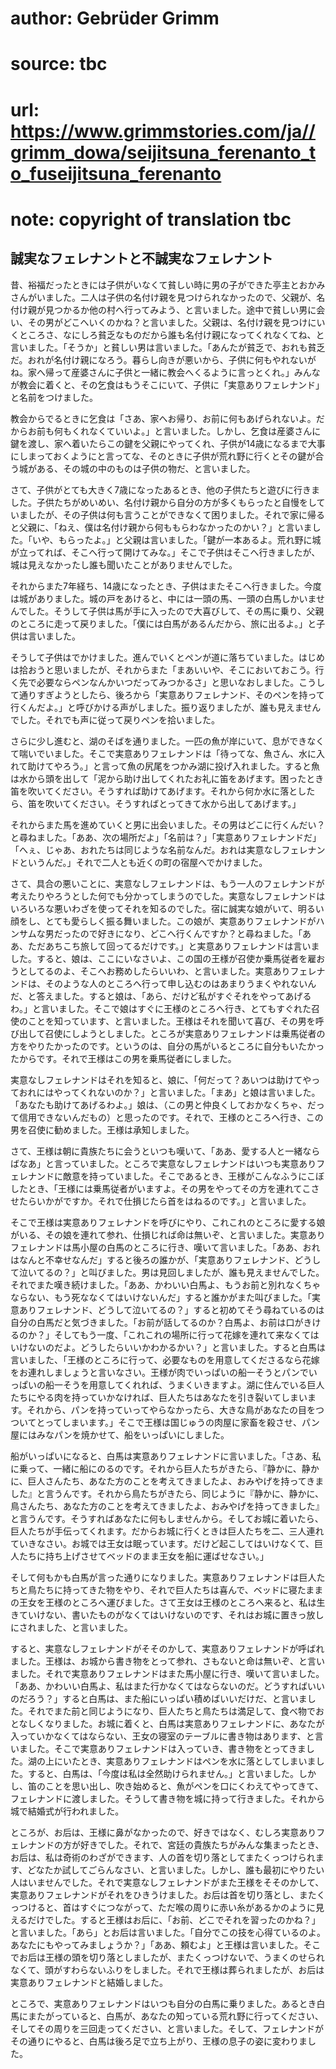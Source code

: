 # author: Gebrüder Grimm
# source: tbc
# url: https://www.grimmstories.com/ja//grimm_dowa/seijitsuna_ferenanto_to_fuseijitsuna_ferenanto
# note: copyright of translation tbc

## 誠実なフェレナントと不誠実なフェレナント 

昔、裕福だったときには子供がいなくて貧しい時に男の子ができた亭主とおかみさんがいました。二人は子供の名付け親を見つけられなかったので、父親が、名付け親が見つかるか他の村へ行ってみよう、と言いました。途中で貧しい男に会い、その男がどこへいくのかね？と言いました。父親は、名付け親を見つけにいくところさ、なにしろ貧乏なものだから誰も名付け親になってくれなくてね、と言いました。「そうか」と貧しい男は言いました。「あんたが貧乏で、おれも貧乏だ。おれが名付け親になろう。暮らし向きが悪いから、子供に何もやれないがね。家へ帰って産婆さんに子供と一緒に教会へくるように言っとくれ。」みんなが教会に着くと、その乞食はもうそこにいて、子供に「実意ありフェレナンド」と名前をつけました。

教会からでるときに乞食は「さあ、家へお帰り、お前に何もあげられないよ。だからお前も何もくれなくていいよ。」と言いました。しかし、乞食は産婆さんに鍵を渡し、家へ着いたらこの鍵を父親にやってくれ、子供が14歳になるまで大事にしまっておくようにと言ってな、そのときに子供が荒れ野に行くとその鍵が合う城がある、その城の中のものは子供の物だ、と言いました。

さて、子供がとても大きく7歳になったあるとき、他の子供たちと遊びに行きました。子供たちがめいめい、名付け親から自分の方が多くもらったと自慢をしていましたが、その子供は何も言うことができなくて困りました。それで家に帰ると父親に、「ねえ、僕は名付け親から何ももらわなかったのかい？」と言いました。「いや、もらったよ。」と父親は言いました。「鍵が一本あるよ。荒れ野に城が立ってれば、そこへ行って開けてみな。」そこで子供はそこへ行きましたが、城は見えなかったし誰も聞いたことがありませんでした。

それからまた7年経ち、14歳になったとき、子供はまたそこへ行きました。今度は城がありました。城の戸をあけると、中には一頭の馬、一頭の白馬しかいませんでした。そうして子供は馬が手に入ったので大喜びして、その馬に乗り、父親のところに走って戻りました。「僕には白馬があるんだから、旅に出るよ。」と子供は言いました。

そうして子供はでかけました。進んでいくとペンが道に落ちていました。はじめは拾おうと思いましたが、それからまた「まあいいや、そこにおいておこう。行く先で必要ならペンなんかいつだってみつかるさ」と思いなおしました。こうして通りすぎようとしたら、後ろから「実意ありフェレナンド、そのペンを持って行くんだよ。」と呼びかける声がしました。振り返りましたが、誰も見えませんでした。それでも声に従って戻りペンを拾いました。

さらに少し進むと、湖のそばを通りました。一匹の魚が岸にいて、息ができなくて喘いでいました。そこで実意ありフェレナンドは「待ってな、魚さん、水に入れて助けてやろう。」と言って魚の尻尾をつかみ湖に投げ入れました。すると魚は水から頭を出して「泥から助け出してくれたお礼に笛をあげます。困ったとき笛を吹いてください。そうすれば助けてあげます。それから何か水に落としたら、笛を吹いてください。そうすればとってきて水から出してあげます。」

それからまた馬を進めていくと男に出会いました。その男はどこに行くんだい？と尋ねました。「ああ、次の場所だよ」「名前は？」「実意ありフェレナンドだ」「へぇ、じゃあ、おれたちは同じような名前なんだ。おれは実意なしフェレナンドというんだ。」それで二人とも近くの町の宿屋へでかけました。

さて、具合の悪いことに、実意なしフェレナンドは、もう一人のフェレナンドが考えたりやろうとした何でも分かってしまうのでした。実意なしフェレナンドはいろいろな悪いわざを使ってそれを知るのでした。宿に誠実な娘がいて、明るい顔をし、とても愛らしく振る舞いました。この娘が、実意ありフェレナンドがハンサムな男だったので好きになり、どこへ行くんですか？と尋ねました。「ああ、ただあちこち旅して回ってるだけです。」と実意ありフェレナンドは言いました。すると、娘は、ここにいなさいよ、この国の王様が召使か乗馬従者を雇おうとしてるのよ、そこへお務めしたらいいわ、と言いました。実意ありフェレナンドは、そのような人のところへ行って申し込むのはあまりうまくやれないんだ、と答えました。すると娘は、「あら、だけど私がすぐそれをやってあげるわ。」と言いました。そこで娘はすぐに王様のところへ行き、とてもすぐれた召使のことを知っています、と言いました。王様はそれを聞いて喜び、その男を呼び出して召使にしようとしました。ところが実意ありフェレナンドは乗馬従者の方をやりたかったのです。というのは、自分の馬がいるところに自分もいたかったからです。それで王様はこの男を乗馬従者にしました。

実意なしフェレナンドはそれを知ると、娘に、「何だって？あいつは助けてやっておれにはやってくれないのか？」と言いました。「まあ」と娘は言いました。「あなたも助けてあげるわよ。」娘は、（この男と仲良くしておかなくちゃ、だって信用できないんだもの）と思ったのです。それで、王様のところへ行き、この男を召使に勧めました。王様は承知しました。

さて、王様は朝に貴族たちに会うといつも嘆いて、「ああ、愛する人と一緒ならばなあ」と言っていました。ところで実意なしフェレナンドはいつも実意ありフェレナンドに敵意を持っていました。そこであるとき、王様がこんなふうにこぼしたとき、「王様には乗馬従者がいますよ。その男をやってその方を連れてこさせたらいかがですか。それで仕損じたら首をはねるのです。」と言いました。

そこで王様は実意ありフェレナンドを呼びにやり、これこれのところに愛する娘がいる、その娘を連れて参れ、仕損じれば命は無いぞ、と言いました。実意ありフェレナンドは馬小屋の白馬のところに行き、嘆いて言いました。「ああ、おれはなんと不幸せなんだ」すると後ろの誰かが、「実意ありフェレナンド、どうして泣いてるの？」と叫びました。男は見回しましたが、誰も見えませんでした。それでまた嘆き続けました。「ああ、かわいい白馬よ、もうお前と別れなくちゃならない、もう死ななくてはいけないんだ」すると誰かがまた叫びました。「実意ありフェレナンド、どうして泣いてるの？」すると初めてそう尋ねているのは自分の白馬だと気づきました。「お前が話してるのか？白馬よ、お前は口がきけるのか？」そしてもう一度、「これこれの場所に行って花嫁を連れて来なくてはいけないのだよ。どうしたらいいかわかるかい？」と言いました。すると白馬は言いました、「王様のところに行って、必要なものを用意してくださるなら花嫁をお連れしましょうと言いなさい。王様が肉でいっぱいの船一そうとパンでいっぱいの船一そうを用意してくれれば、うまくいきますよ。湖に住んでいる巨人たちにやる肉を持っていかなければ、巨人たちはあなたを引き裂いてしまいます。それから、パンを持っていってやらなかったら、大きな鳥があなたの目をつついてとってしまいます。」そこで王様は国じゅうの肉屋に家畜を殺させ、パン屋にはみなパンを焼かせて、船をいっぱいにしました。

船がいっぱいになると、白馬は実意ありフェレナンドに言いました。「さあ、私に乗って、一緒に船にのるのです。それから巨人たちがきたら、『静かに、静かに、巨人さんたち、あなた方のことを考えてきましたよ、おみやげを持ってきました』と言うんです。それから鳥たちがきたら、同じように『静かに、静かに、鳥さんたち、あなた方のことを考えてきましたよ、おみやげを持ってきました』と言うんです。そうすればあなたに何もしませんから。そしてお城に着いたら、巨人たちが手伝ってくれます。だからお城に行くときは巨人たちを二、三人連れていきなさい。お城では王女は眠っています。だけど起こしてはいけなくて、巨人たちに持ち上げさせてベッドのまま王女を船に運ばせなさい。」

そして何もかも白馬が言った通りになりました。実意ありフェレナンドは巨人たちと鳥たちに持ってきた物をやり、それで巨人たちは喜んで、ベッドに寝たままの王女を王様のところへ運びました。さて王女は王様のところへ来ると、私は生きていけない、書いたものがなくてはいけないのです、それはお城に置きっ放しにされました、と言いました。

すると、実意なしフェレナンドがそそのかして、実意ありフェレナンドが呼ばれました。王様は、お城から書き物をとって参れ、さもないと命は無いぞ、と言いました。それで実意ありフェレナンドはまた馬小屋に行き、嘆いて言いました。「ああ、かわいい白馬よ、私はまた行かなくてはならないのだ。どうすればいいのだろう？」すると白馬は、また船にいっぱい積めばいいだけだ、と言いました。それでまた前と同じようになり、巨人たちと鳥たちは満足して、食べ物でおとなしくなりました。お城に着くと、白馬は実意ありフェレナンドに、あなたが入っていかなくてはならない、王女の寝室のテーブルに書き物はあります、と言いました。そこで実意ありフェレナンドは入っていき、書き物をとってきました。湖の上にいたとき、実意ありフェレナンドはペンを水に落としてしまいました。すると、白馬は、「今度は私は全然助けられません。」と言いました。しかし、笛のことを思い出し、吹き始めると、魚がペンを口にくわえてやってきて、フェレナンドに渡しました。そうして書き物を城に持って行きました。それから城で結婚式が行われました。

ところが、お后は、王様に鼻がなかったので、好きではなく、むしろ実意ありフェレナンドの方が好きでした。それで、宮廷の貴族たちがみんな集まったとき、お后は、私は奇術のわざができます、人の首を切り落としてまたくっつけられます、どなたか試してごらんなさい、と言いました。しかし、誰も最初にやりたい人はいませんでした。それで実意なしフェレナンドがまた王様をそそのかして、実意ありフェレナンドがそれをひきうけました。お后は首を切り落とし、またくっつけると、首はすぐにつながって、ただ喉の周りに赤い糸があるかのように見えるだけでした。すると王様はお后に、「お前、どこでそれを習ったのかね？」と言いました。「あら」とお后は言いました。「自分でこの技を心得ているのよ。あなたにもやってみましょうか？」「ああ、頼むよ」と王様は言いました。そこでお后は王様の頭を切り落としましたが、またくっつけないで、うまくのせられなくて、頭がすわらないふりをしました。それで王様は葬られましたが、お后は実意ありフェレナンドと結婚しました。

ところで、実意ありフェレナンドはいつも自分の白馬に乗りました。あるとき白馬にまたがっていると、白馬が、あなたの知っている荒れ野に行ってください、そしてその周りを三回走ってください、と言いました。そして、フェレナンドがその通りにやると、白馬は後ろ足で立ち上がり、王様の息子の姿に変わりました。
